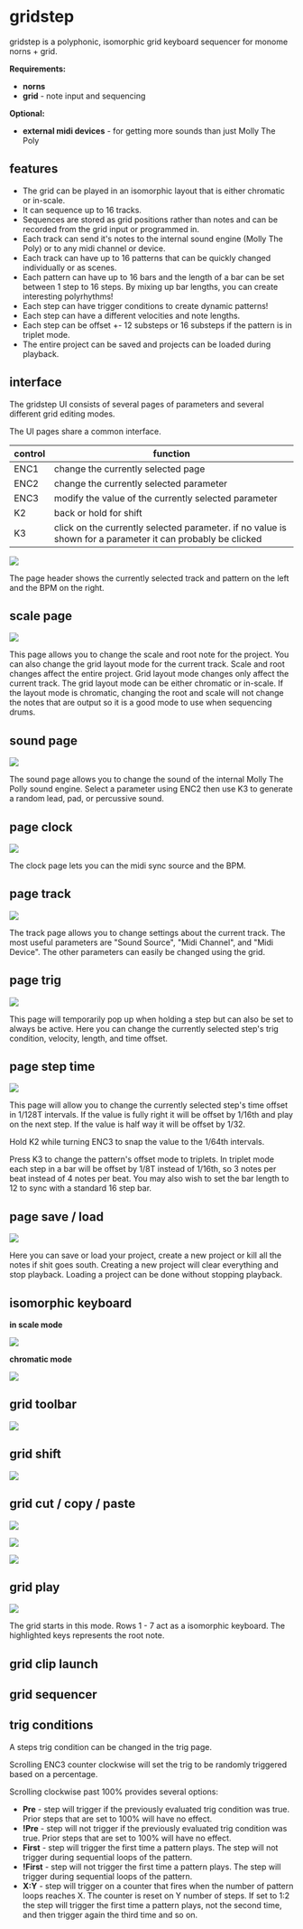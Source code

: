 # gridstep
gridstep is a polyphonic, isomorphic grid keyboard sequencer for monome norns + grid. 

**Requirements:**

* **norns**
* **grid** - note input and sequencing

**Optional:**

* **external midi devices** - for getting more sounds than just Molly The Poly



## features

* The grid can be played in an isomorphic layout that is either chromatic or in-scale. 
* It can sequence up to 16 tracks. 
* Sequences are stored as grid positions rather than notes and can be recorded from the grid input or programmed in.
* Each track can send it's notes to the internal sound engine (Molly The Poly) or to any midi channel or device. 
* Each track can have up to 16 patterns that can be quickly changed individually or as scenes.
* Each pattern can have up to 16 bars and the length of a bar can be set between 1 step to 16 steps. By mixing up bar lengths, you can create interesting polyrhythms! 
* Each step can have trigger conditions to create dynamic patterns!
* Each step can have a different velocities and note lengths.
* Each step can be offset +- 12 substeps or 16 substeps if the pattern is in triplet mode.
* The entire project can be saved and projects can be loaded during playback.



## interface

The gridstep UI consists of several pages of parameters and several different grid editing modes. 

The UI pages share a common interface.

| control | function                                                     |
| ------- | ------------------------------------------------------------ |
| ENC1    | change the currently selected page                           |
| ENC2    | change the currently selected parameter                      |
| ENC3    | modify the value of the currently selected parameter         |
| K2      | back or hold for shift                                       |
| K3      | click on the currently selected parameter. if no value is shown for a parameter it can probably be clicked |

![](img/page_header.png)

The page header shows the currently selected track and pattern on the left and the BPM on the right. 

## scale page

![](img/page_scale.png)

This page allows you to change the scale and root note for the project. You can also change the grid layout mode for the current track. Scale and root changes affect the entire project. Grid layout mode changes only affect the current track. The grid layout mode can be either chromatic or in-scale. If the layout mode is chromatic, changing the root and scale will not change the notes that are output so it is a good mode to use when sequencing drums. 

## sound page

![](img/page_sound.png)

The sound page allows you to change the sound of the internal Molly The Polly sound engine. Select a parameter using ENC2 then use K3 to generate a random lead, pad, or percussive sound.

## page clock

![](img/page_clock.png)

The clock page lets you can the midi sync source and the BPM. 

## page track

![](img/page_track.png)

The track page allows you to change settings about the current track. The most useful parameters are "Sound Source", "Midi Channel", and "Midi Device". The other parameters can easily be changed using the grid. 

## page trig

![](img/page_trig.png)

This page will temporarily pop up when holding a step but can also be set to always be active. Here you can change the currently selected step's trig condition, velocity, length, and time offset. 



## page step time

![](img/page_step_time.png)

This page will allow you to change the currently selected step's time offset in 1/128T intervals. If the value is fully right it will be offset by 1/16th and play on the next step. If the value is half way it will be offset by 1/32. 

Hold K2 while turning ENC3 to snap the value to the 1/64th intervals. 

Press K3 to change the pattern's offset mode to triplets. In triplet mode each step in a bar will be offset by 1/8T instead of 1/16th, so 3 notes per beat instead of 4 notes per beat. You may also wish to set the bar length to 12 to sync with a standard 16 step bar. 

## page save / load

![](img/page_save_load.png)

Here you can save or load your project, create a new project or kill all the notes if shit goes south. Creating a new project will clear everything and stop playback. Loading a project can be done without stopping playback. 



## isomorphic keyboard

**in scale mode**

![](img/grid_scale.png)

**chromatic mode**

![](img/grid_chromatic.png)

## grid toolbar

![](img/grid_toolbar.png)

## grid shift

![](img/grid_shift.png)

## grid cut / copy / paste

![](img/grid_cut.png)

![](img/grid_copy.png)

![](img/grid_paste.png)

## grid play

![](img/grid_play.png)

The grid starts in this mode. Rows 1 - 7 act as a isomorphic keyboard. The highlighted keys represents the root note. 

## grid clip launch

## grid sequencer







## trig conditions

A steps trig condition can be changed in the trig page. 

Scrolling ENC3 counter clockwise will set the trig to be randomly triggered based on a percentage.  

Scrolling clockwise past 100% provides several options:

* **Pre** - step will trigger if the previously evaluated trig condition was true. Prior steps that are set to 100% will have no effect.
* **!Pre** - step will not trigger if the previously evaluated trig condition was true. Prior steps that are set to 100% will have no effect.
* **First** - step will trigger the first time a pattern plays. The step will not trigger during sequential loops of the pattern.
* **!First** - step will not trigger the first time a pattern plays. The step will trigger during sequential loops of the pattern.
* **X:Y** - step will trigger on a counter that fires when the number of pattern loops reaches X. The counter is reset on Y number of steps. If set to 1:2 the step will trigger the first time a pattern plays, not the second time, and then trigger again the third time and so on. 





























